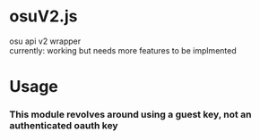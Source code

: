 # osuV2.js
osu api v2 wrapper  
currently: working but needs more features to be implmented
  
# Usage    
### This module revolves around using a guest key, not an authenticated oauth key
